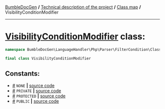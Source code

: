 <!-- {% raw %} -->
<embed> <a href="/docs/README.md">BumbleDocGen</a> <b>/</b> <a href="/docs/tech/readme.md">Technical description of the project</a> <b>/</b> <a href="/docs/tech/map.md">Class map</a> <b>/</b> VisibilityConditionModifier<hr> </embed>

<h1>
    <a href="https://github.com/bumble-tech/bumble-doc-gen/blob/master/src/LanguageHandler/Php/Parser/FilterCondition/ClassFilterCondition/VisibilityConditionModifier.php#L7">VisibilityConditionModifier</a> class:
</h1>





```php
namespace BumbleDocGen\LanguageHandler\Php\Parser\FilterCondition\ClassFilterCondition;

final class VisibilityConditionModifier
```











<h2>Constants:</h2>
<ul>
            <li><a name="qnone"
               href="#qnone">#</a>
            <code>NONE</code>                   <b>|</b> <a href="/src/LanguageHandler/Php/Parser/FilterCondition/ClassFilterCondition/VisibilityConditionModifier.php#L9">source
                    code</a> </li>
            <li><a name="qprivate"
               href="#qprivate">#</a>
            <code>PRIVATE</code>                   <b>|</b> <a href="/src/LanguageHandler/Php/Parser/FilterCondition/ClassFilterCondition/VisibilityConditionModifier.php#L12">source
                    code</a> </li>
            <li><a name="qprotected"
               href="#qprotected">#</a>
            <code>PROTECTED</code>                   <b>|</b> <a href="/src/LanguageHandler/Php/Parser/FilterCondition/ClassFilterCondition/VisibilityConditionModifier.php#L11">source
                    code</a> </li>
            <li><a name="qpublic"
               href="#qpublic">#</a>
            <code>PUBLIC</code>                   <b>|</b> <a href="/src/LanguageHandler/Php/Parser/FilterCondition/ClassFilterCondition/VisibilityConditionModifier.php#L10">source
                    code</a> </li>
    </ul>






<!-- {% endraw %} -->